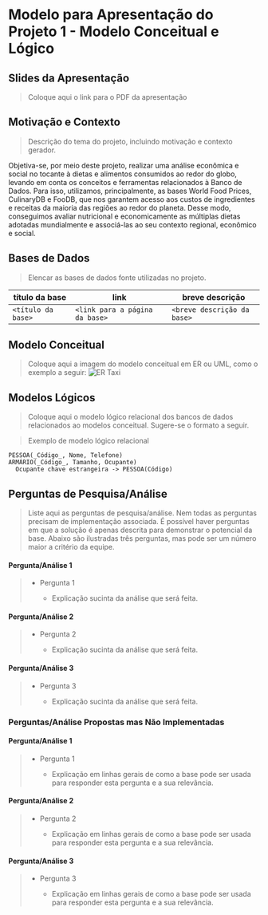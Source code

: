 # Modelo para Apresentação do Projeto 1 - Modelo Conceitual e Lógico

## Slides da Apresentação
> Coloque aqui o link para o PDF da apresentação

## Motivação e Contexto

> Descrição do tema do projeto, incluindo motivação e contexto gerador.

Objetiva-se, por meio deste projeto, realizar uma análise econômica e social no tocante à dietas e alimentos consumidos ao redor do globo, levando em conta os conceitos e ferramentas relacionados à Banco de Dados.
Para isso, utilizamos, principalmente, as bases World Food Prices, CulinaryDB e FooDB, que nos garantem acesso aos custos de ingredientes e receitas da maioria das regiões ao redor do planeta. Desse modo, conseguimos avaliar nutricional e economicamente as múltiplas dietas adotadas mundialmente e associá-las ao seu contexto regional, econômico e social.

## Bases de Dados
> Elencar as bases de dados fonte utilizadas no projeto.

título da base | link | breve descrição
----- | ----- | -----
`<título da base>` | `<link para a página da base>` | `<breve descrição da base>`

## Modelo Conceitual

> Coloque aqui a imagem do modelo conceitual em ER ou UML, como o exemplo a seguir:
> ![ER Taxi](images/er-taxi.png)

## Modelos Lógicos

> Coloque aqui o modelo lógico relacional dos bancos de dados relacionados ao modelos conceitual. Sugere-se o formato a seguir.

> Exemplo de modelo lógico relacional
~~~
PESSOA(_Código_, Nome, Telefone)
ARMÁRIO(_Código_, Tamanho, Ocupante)
  Ocupante chave estrangeira -> PESSOA(Código)
~~~

## Perguntas de Pesquisa/Análise

> Liste aqui as perguntas de pesquisa/análise. Nem todas as perguntas precisam de implementação associada. É possível haver perguntas em que a solução é apenas descrita para demonstrar o potencial da base. Abaixo são ilustradas três perguntas, mas pode ser um número maior a critério da equipe.

#### Pergunta/Análise 1
> * Pergunta 1
>   
>   * Explicação sucinta da análise que será feita.

#### Pergunta/Análise 2
> * Pergunta 2
>   
>   * Explicação sucinta da análise que será feita.

#### Pergunta/Análise 3
> * Pergunta 3
>   
>   * Explicação sucinta da análise que será feita.

### Perguntas/Análise Propostas mas Não Implementadas

#### Pergunta/Análise 1
> * Pergunta 1
>   
>   * Explicação em linhas gerais de como a base pode ser usada para responder esta pergunta e a sua relevância.

#### Pergunta/Análise 2
> * Pergunta 2
>   
>   * Explicação em linhas gerais de como a base pode ser usada para responder esta pergunta e a sua relevância.

#### Pergunta/Análise 3
> * Pergunta 3
>   
>   * Explicação em linhas gerais de como a base pode ser usada para responder esta pergunta e a sua relevância.

